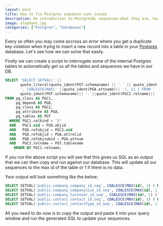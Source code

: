 ```yaml
---
layout: post
title: How to fix Postgres sequence sync issues
description: An introduction to PostgreSQL sequences—what they are, how they work, and best practices for using them to generate unique IDs in your database.
image: elephant.jpg
categories: ["Postgres", "Databases"]
---
```


Every so often you may come accross an error where you get a duplicate key violation when trying to insert a new record into a table in your [Postgres](https://www.postgresql.org/) database. Let's see how we can solve that easily.

Firstly we can create a script to interrogate some of the internal Postgres tables to automatically get us all the tables and sequences we have in our DB.

```sql
SELECT 'SELECT SETVAL(' ||
       quote_literal(quote_ident(PGT.schemaname) || '.' || quote_ident(PGC1.relname)) ||
       ', COALESCE(MAX(' ||quote_ident(PGA.attname)|| '), 1) ) FROM ' ||
       quote_ident(PGT.schemaname)|| '.'||quote_ident(PGC2.relname)|| ';'
FROM pg_class AS PGC1,
     pg_depend AS PGD,
     pg_class AS PGC2,
     pg_attribute AS PGA,
     pg_tables AS PGT
  WHERE PGC1.relkind = 'S'
  AND   PGC1.oid = PGD.objid
  AND   PGD.refobjid = PGC2.oid
  AND   PGD.refobjid = PGA.attrelid
  AND   PGD.refobjsubid = PGA.attnum
  AND   PGC2.relname = PGT.tablename
    ORDER BY PGC1.relname;
```

If you run the above script you will see that this gives us SQL as an output that we can then copy and run against our database. This will update all our sequences to the max id of the table or 1 if there is no data.

Your output will look something like the below;

```sql
SELECT SETVAL('public.company_company_id_seq', COALESCE(MAX(id), 1) ) FROM public.company_company;
SELECT SETVAL('public.company_companysize_id_seq', COALESCE(MAX(id), 1) ) FROM public.company_companysize;
SELECT SETVAL('public.company_turnover_id_seq', COALESCE(MAX(id), 1) ) FROM public.company_turnover;
SELECT SETVAL('public.contact_contact_id_seq', COALESCE(MAX(id), 1) ) FROM public.contact_contact;
SELECT SETVAL('public.contact_contacttype_id_seq', COALESCE(MAX(id), 1) ) FROM public.contact_contacttype;
```

All you need to do now is to copy the output and paste it into your query window and run the generated SQL to update your sequences.
